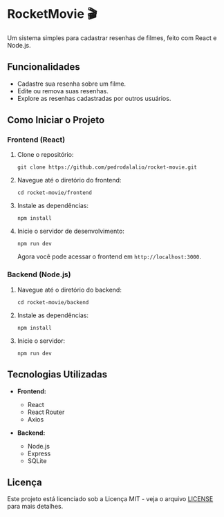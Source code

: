 # RocketMovie 🎬

Um sistema simples para cadastrar resenhas de filmes, feito com React e Node.js.

## Funcionalidades

- Cadastre sua resenha sobre um filme.
- Edite ou remova suas resenhas.
- Explore as resenhas cadastradas por outros usuários.

## Como Iniciar o Projeto

### Frontend (React)

1. Clone o repositório:

   ```
   git clone https://github.com/pedrodalalio/rocket-movie.git
   ```

2. Navegue até o diretório do frontend:

   ```
   cd rocket-movie/frontend
   ```

3. Instale as dependências:

   ```
   npm install
   ```

4. Inicie o servidor de desenvolvimento:

   ```
   npm run dev
   ```

   Agora você pode acessar o frontend em `http://localhost:3000`.

### Backend (Node.js)

1. Navegue até o diretório do backend:

   ```
   cd rocket-movie/backend
   ```

2. Instale as dependências:

   ```
   npm install
   ```

3. Inicie o servidor:

   ```
   npm run dev
   ```

## Tecnologias Utilizadas

- **Frontend:**
  - React
  - React Router
  - Axios

- **Backend:**
  - Node.js
  - Express
  - SQLite

## Licença

Este projeto está licenciado sob a Licença MIT - veja o arquivo [LICENSE](LICENSE) para mais detalhes.
